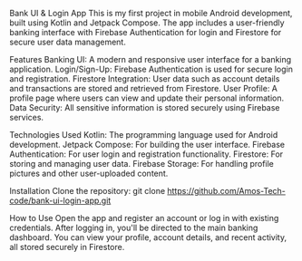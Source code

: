 Bank UI & Login App
This is my first project in mobile Android development, built using Kotlin and Jetpack Compose. The app includes a user-friendly banking interface with Firebase Authentication for login and Firestore for secure user data management.


Features
Banking UI: A modern and responsive user interface for a banking application.
Login/Sign-Up: Firebase Authentication is used for secure login and registration.
Firestore Integration: User data such as account details and transactions are stored and retrieved from Firestore.
User Profile: A profile page where users can view and update their personal information.
Data Security: All sensitive information is stored securely using Firebase services.


Technologies Used
Kotlin: The programming language used for Android development.
Jetpack Compose: For building the user interface.
Firebase Authentication: For user login and registration functionality.
Firestore: For storing and managing user data.
Firebase Storage: For handling profile pictures and other user-uploaded content.

Installation
Clone the repository:
git clone https://github.com/Amos-Tech-code/bank-ui-login-app.git


How to Use
Open the app and register an account or log in with existing credentials.
After logging in, you'll be directed to the main banking dashboard.
You can view your profile, account details, and recent activity, all stored securely in Firestore.
